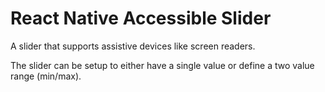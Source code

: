 # React Native Accessible Slider

A slider that supports assistive devices like screen readers.

The slider can be setup to either have a single value or define a two value range (min/max).
